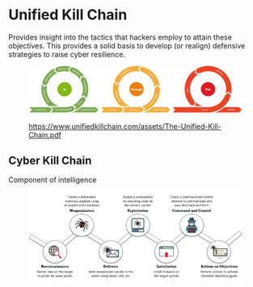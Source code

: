 # Unified Kill Chain

Provides insight into the tactics that hackers employ to attain these objectives. This provides a solid basis to develop (or realign) defensive strategies to raise cyber resilience.

<figure><img src="../../.gitbook/assets/image (4).png" alt=""><figcaption><p><a href="https://www.unifiedkillchain.com/assets/The-Unified-Kill-Chain.pdf">https://www.unifiedkillchain.com/assets/The-Unified-Kill-Chain.pdf</a></p></figcaption></figure>



## Cyber Kill Chain

Component of intelligence

<figure><img src="../../.gitbook/assets/image (10).png" alt=""><figcaption></figcaption></figure>
